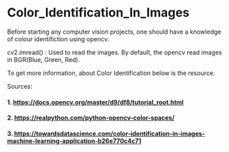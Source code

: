 # Color_Identification_In_Images

Before starting any computer vision projects, one should have a knowledge of colour identifiction using opencv.

cv2.imread() : Used to read the images. By default, the opencv read images in BGR(Blue, Green, Red).

To get more information, about Color Identification below is the resource.

Sources:
#### 1. https://docs.opencv.org/master/d9/df8/tutorial_root.html
#### 2. https://realpython.com/python-opencv-color-spaces/
#### 3. https://towardsdatascience.com/color-identification-in-images-machine-learning-application-b26e770c4c71
